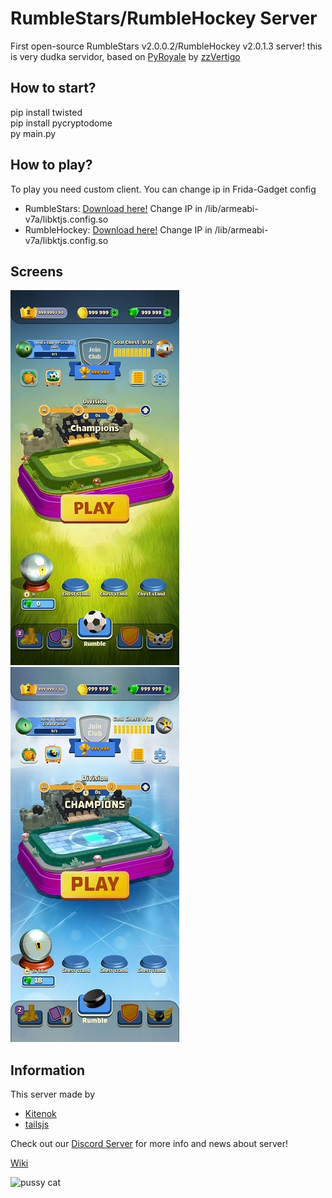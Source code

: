 # RumbleStars/RumbleHockey Server
First open-source RumbleStars v2.0.0.2/RumbleHockey v2.0.1.3 server! this is very dudka servidor, based on [PyRoyale](https://github.com/zzvertigo/pyroyale) by [zzVertigo](https://github.com/zzvertigo)

## How to start?
pip install twisted<br>
pip install pycryptodome<br>
py main.py

## How to play?
To play you need custom client. You can change ip in Frida-Gadget config
* RumbleStars: [Download here!](https://mega.nz/file/f7BEXLIL#j1xbyFS93hM_fF5FDKbGiGvfO4AKS_PIo5bX-gQ0h2k) Change IP in /lib/armeabi-v7a/libktjs.config.so
* RumbleHockey: [Download here!](https://mega.nz/file/uvYi2LJR#tBpPKrFiQoZKe9g82FSZP36oEjp3TUAKxF61ft3OasY) Change IP in /lib/armeabi-v7a/libktjs.config.so

## Screens
![RumbleStars](https://github.com/KTJS-TEAM/FrogmindRumble-Server/raw/main/rumblestars.jpg)![RumbleHockey](https://github.com/KTJS-TEAM/FrogmindRumble-Server/raw/main/rumblehockey.jpg)

## Information
This server made by
* [Kitenok](https://github.com/kitenok228)
* [tailsjs](https://github.com/tailsjs)

Check out our [Discord Server](https://discord.gg/uV46YKbU5R) for more info and news about server!

[Wiki](https://github.com/KTJS-TEAM/FrogmindRumble-Server/wiki)

![pussy cat](https://github.com/KTJS-TEAM/FrogmindRumble-Server/raw/main/cat.png)
